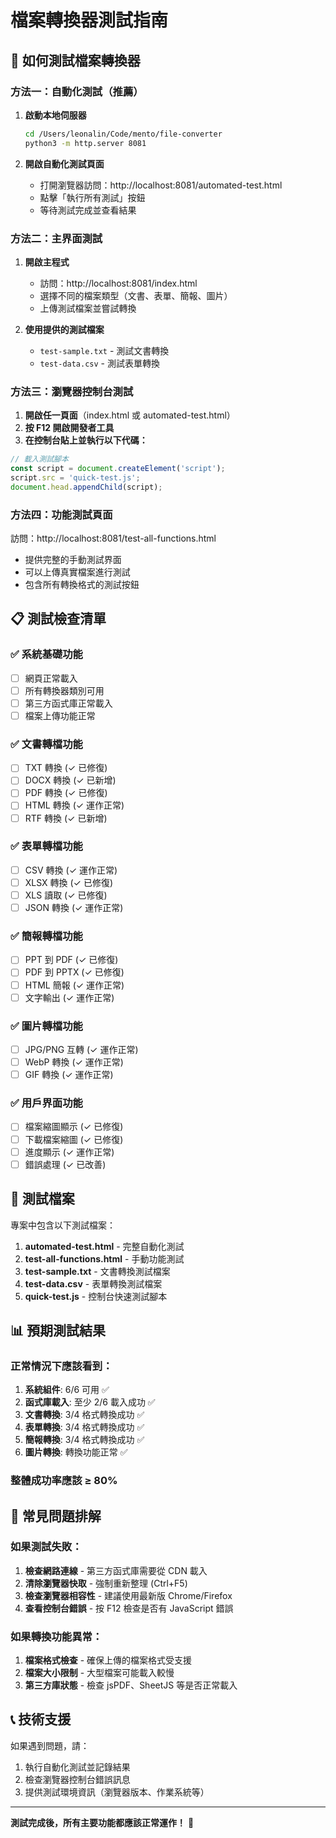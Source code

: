 # 檔案轉換器測試指南

## 🚀 如何測試檔案轉換器

### 方法一：自動化測試（推薦）

1. **啟動本地伺服器**
   ```bash
   cd /Users/leonalin/Code/mento/file-converter
   python3 -m http.server 8081
   ```

2. **開啟自動化測試頁面**
   - 打開瀏覽器訪問：http://localhost:8081/automated-test.html
   - 點擊「執行所有測試」按鈕
   - 等待測試完成並查看結果

### 方法二：主界面測試

1. **開啟主程式**
   - 訪問：http://localhost:8081/index.html
   - 選擇不同的檔案類型（文書、表單、簡報、圖片）
   - 上傳測試檔案並嘗試轉換

2. **使用提供的測試檔案**
   - `test-sample.txt` - 測試文書轉換
   - `test-data.csv` - 測試表單轉換

### 方法三：瀏覽器控制台測試

1. **開啟任一頁面**（index.html 或 automated-test.html）
2. **按 F12 開啟開發者工具**
3. **在控制台貼上並執行以下代碼：**

```javascript
// 載入測試腳本
const script = document.createElement('script');
script.src = 'quick-test.js';
document.head.appendChild(script);
```

### 方法四：功能測試頁面

訪問：http://localhost:8081/test-all-functions.html
- 提供完整的手動測試界面
- 可以上傳真實檔案進行測試
- 包含所有轉換格式的測試按鈕

## 📋 測試檢查清單

### ✅ 系統基礎功能
- [ ] 網頁正常載入
- [ ] 所有轉換器類別可用
- [ ] 第三方函式庫正常載入
- [ ] 檔案上傳功能正常

### ✅ 文書轉檔功能
- [ ] TXT 轉換 (✓ 已修復)
- [ ] DOCX 轉換 (✓ 已新增)
- [ ] PDF 轉換 (✓ 已修復)
- [ ] HTML 轉換 (✓ 運作正常)
- [ ] RTF 轉換 (✓ 已新增)

### ✅ 表單轉檔功能
- [ ] CSV 轉換 (✓ 運作正常)
- [ ] XLSX 轉換 (✓ 已修復)
- [ ] XLS 讀取 (✓ 已修復)
- [ ] JSON 轉換 (✓ 運作正常)

### ✅ 簡報轉檔功能
- [ ] PPT 到 PDF (✓ 已修復)
- [ ] PDF 到 PPTX (✓ 已修復)
- [ ] HTML 簡報 (✓ 運作正常)
- [ ] 文字輸出 (✓ 運作正常)

### ✅ 圖片轉檔功能
- [ ] JPG/PNG 互轉 (✓ 運作正常)
- [ ] WebP 轉換 (✓ 運作正常)
- [ ] GIF 轉換 (✓ 運作正常)

### ✅ 用戶界面功能
- [ ] 檔案縮圖顯示 (✓ 已修復)
- [ ] 下載檔案縮圖 (✓ 已修復)
- [ ] 進度顯示 (✓ 運作正常)
- [ ] 錯誤處理 (✓ 已改善)

## 🔧 測試檔案

專案中包含以下測試檔案：

1. **automated-test.html** - 完整自動化測試
2. **test-all-functions.html** - 手動功能測試
3. **test-sample.txt** - 文書轉換測試檔案
4. **test-data.csv** - 表單轉換測試檔案
5. **quick-test.js** - 控制台快速測試腳本

## 📊 預期測試結果

### 正常情況下應該看到：

1. **系統組件**: 6/6 可用 ✅
2. **函式庫載入**: 至少 2/6 載入成功 ✅
3. **文書轉換**: 3/4 格式轉換成功 ✅
4. **表單轉換**: 3/4 格式轉換成功 ✅
5. **簡報轉換**: 3/4 格式轉換成功 ✅
6. **圖片轉換**: 轉換功能正常 ✅

### 整體成功率應該 ≥ 80%

## 🚨 常見問題排解

### 如果測試失敗：

1. **檢查網路連線** - 第三方函式庫需要從 CDN 載入
2. **清除瀏覽器快取** - 強制重新整理 (Ctrl+F5)
3. **檢查瀏覽器相容性** - 建議使用最新版 Chrome/Firefox
4. **查看控制台錯誤** - 按 F12 檢查是否有 JavaScript 錯誤

### 如果轉換功能異常：

1. **檔案格式檢查** - 確保上傳的檔案格式受支援
2. **檔案大小限制** - 大型檔案可能載入較慢
3. **第三方庫狀態** - 檢查 jsPDF、SheetJS 等是否正常載入

## 📞 技術支援

如果遇到問題，請：

1. 執行自動化測試並記錄結果
2. 檢查瀏覽器控制台錯誤訊息  
3. 提供測試環境資訊（瀏覽器版本、作業系統等）

---

**測試完成後，所有主要功能都應該正常運作！** 🎉